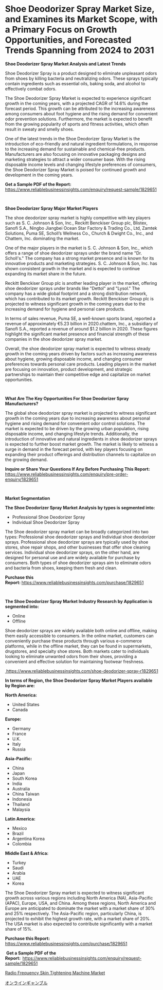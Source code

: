 <p><h1>Shoe Deodorizer Spray Market Size, and Examines its Market Scope, with a Primary Focus on Growth Opportunities, and Forecasted Trends Spanning from 2024 to 2031</h1></p><p><strong>Shoe Deodorizer Spray Market Analysis and Latest Trends</strong></p>
<p><p>Shoe Deodorizer Spray is a product designed to eliminate unpleasant odors from shoes by killing bacteria and neutralizing odors. These sprays typically contain ingredients such as essential oils, baking soda, and alcohol to effectively combat odors.</p><p>The Shoe Deodorizer Spray Market is expected to experience significant growth in the coming years, with a projected CAGR of 14.6% during the forecast period. This growth can be attributed to the increasing awareness among consumers about foot hygiene and the rising demand for convenient odor prevention solutions. Furthermore, the market is expected to benefit from the growing popularity of sports and fitness activities, which often result in sweaty and smelly shoes.</p><p>One of the latest trends in the Shoe Deodorizer Spray Market is the introduction of eco-friendly and natural ingredient formulations, in response to the increasing demand for sustainable and chemical-free products. Manufacturers are also focusing on innovative packaging designs and marketing strategies to attract a wider consumer base. With the rising disposable income levels and changing lifestyle preferences of consumers, the Shoe Deodorizer Spray Market is poised for continued growth and development in the coming years.</p></p>
<p><strong>Get a Sample PDF of the Report:&nbsp;</strong> <a href="https://www.reliablebusinessinsights.com/enquiry/request-sample/1829651">https://www.reliablebusinessinsights.com/enquiry/request-sample/1829651</a></p>
<p>&nbsp;</p>
<p><strong>Shoe Deodorizer Spray Major Market Players</strong></p>
<p><p>The shoe deodorizer spray market is highly competitive with key players such as S. C. Johnson & Son, Inc., Reckitt Benckiser Group plc, Blistex, Sanofi S.A., Ningbo Jiangbei Ocean Star Factory & Trading Co., Ltd, Zamtek Solutions, Puma SE, Scholl’s Wellness Co., Church & Dwight Co., Inc., and Chattem, Inc. dominating the market.</p><p>One of the major players in the market is S. C. Johnson & Son, Inc., which offers a range of shoe deodorizer sprays under the brand name "Dr. Scholl's." The company has a strong market presence and is known for its innovative products and marketing strategies. S. C. Johnson & Son, Inc. has shown consistent growth in the market and is expected to continue expanding its market share in the future.</p><p>Reckitt Benckiser Group plc is another leading player in the market, offering shoe deodorizer sprays under brands like "Dettol" and "Lysol." The company has a wide global footprint and a strong distribution network, which has contributed to its market growth. Reckitt Benckiser Group plc is projected to witness significant growth in the coming years due to the increasing demand for hygiene and personal care products.</p><p>In terms of sales revenue, Puma SE, a well-known sports brand, reported a revenue of approximately €5.23 billion in 2020.chattem, Inc., a subsidiary of Sanofi S.A., reported a revenue of around $1.2 billion in 2020. These figures highlight the significant market presence and financial strength of these companies in the shoe deodorizer spray market.</p><p>Overall, the shoe deodorizer spray market is expected to witness steady growth in the coming years driven by factors such as increasing awareness about hygiene, growing disposable income, and changing consumer preferences towards personal care products. Leading players in the market are focusing on innovation, product development, and strategic partnerships to maintain their competitive edge and capitalize on market opportunities.</p></p>
<p>&nbsp;</p>
<p><strong>What Are The Key Opportunities For Shoe Deodorizer Spray Manufacturers?</strong></p>
<p><p>The global shoe deodorizer spray market is projected to witness significant growth in the coming years due to increasing awareness about personal hygiene and rising demand for convenient odor control solutions. The market is expected to be driven by the growing urban population, rising disposable income, and changing lifestyle trends. Additionally, the introduction of innovative and natural ingredients in shoe deodorizer sprays is expected to further boost market growth. The market is likely to witness a surge in demand in the forecast period, with key players focusing on expanding their product offerings and distribution channels to capitalize on the growing demand.</p></p>
<p><strong>Inquire or Share Your Questions If Any Before Purchasing This Report:</strong> <a href="https://www.reliablebusinessinsights.com/enquiry/pre-order-enquiry/1829651">https://www.reliablebusinessinsights.com/enquiry/pre-order-enquiry/1829651</a></p>
<p>&nbsp;</p>
<p><strong>Market Segmentation</strong></p>
<p><strong>The Shoe Deodorizer Spray Market Analysis by types is segmented into:</strong></p>
<p><ul><li>Professional Shoe Deodorizer Spray</li><li>Individual Shoe Deodorizer Spray</li></ul></p>
<p><p>The Shoe deodorizer spray market can be broadly categorized into two types: Professional shoe deodorizer sprays and Individual shoe deodorizer sprays. Professional shoe deodorizer sprays are typically used by shoe stores, shoe repair shops, and other businesses that offer shoe cleaning services. Individual shoe deodorizer sprays, on the other hand, are designed for personal use and are widely available for purchase by consumers. Both types of shoe deodorizer sprays aim to eliminate odors and bacteria from shoes, keeping them fresh and clean.</p></p>
<p><strong>Purchase this Report:&nbsp;</strong><a href="https://www.reliablebusinessinsights.com/purchase/1829651">https://www.reliablebusinessinsights.com/purchase/1829651</a></p>
<p>&nbsp;</p>
<p><strong>The Shoe Deodorizer Spray Market Industry Research by Application is segmented into:</strong></p>
<p><ul><li>Online</li><li>Offline</li></ul></p>
<p><p>Shoe deodorizer sprays are widely available both online and offline, making them easily accessible to consumers. In the online market, customers can conveniently purchase these products through various e-commerce platforms, while in the offline market, they can be found in supermarkets, drugstores, and specialty shoe stores. Both markets cater to individuals looking to eliminate unwanted odors from their shoes, providing a convenient and effective solution for maintaining footwear freshness.</p></p>
<p><a href="https://www.reliablebusinessinsights.com/shoe-deodorizer-spray-r1829651">&nbsp;https://www.reliablebusinessinsights.com/shoe-deodorizer-spray-r1829651</a></p>
<p><strong>In terms of Region, the Shoe Deodorizer Spray Market Players available by Region are:</strong></p>
<p>
    <p> <strong> North America: </strong>
        <ul>
            <li>United States</li>
            <li>Canada</li>
        </ul>
        </p> 
    <p> <strong> Europe: </strong>
        <ul>
            <li>Germany</li>
            <li>France</li>
            <li>U.K.</li>
            <li>Italy</li>
            <li>Russia</li>
        </ul>
        </p> 
    <p> <strong> Asia-Pacific: </strong>
        <ul>
            <li>China</li>
            <li>Japan</li>
            <li>South Korea</li>
            <li>India</li>
            <li>Australia</li>
            <li>China Taiwan</li>
            <li>Indonesia</li>
            <li>Thailand</li>
            <li>Malaysia</li>
        </ul>
        </p> 
    <p> <strong> Latin America: </strong>
        <ul>
            <li>Mexico</li>
            <li>Brazil</li>
            <li>Argentina Korea</li>
            <li>Colombia</li>
        </ul>
        </p> 
    <p> <strong> Middle East & Africa: </strong>
        <ul>
            <li>Turkey</li>
            <li>Saudi</li>
            <li>Arabia</li>
            <li>UAE</li>
            <li>Korea</li>
        </ul>
    </p>
    </p>
<p><p>The Shoe Deodorizer Spray market is expected to witness significant growth across various regions including North America (NA), Asia-Pacific (APAC), Europe, USA, and China. Among these regions, North America and Europe are anticipated to dominate the market with a market share of 30% and 25% respectively. The Asia-Pacific region, particularly China, is projected to exhibit the highest growth rate, with a market share of 20%. The USA market is also expected to contribute significantly with a market share of 15%.</p></p>
<p><strong>Purchase this Report: </strong><a href="https://www.reliablebusinessinsights.com/purchase/1829651">https://www.reliablebusinessinsights.com/purchase/1829651</a></p>
<p>&nbsp;<strong>Get a Sample PDF of the Report:&nbsp;&nbsp;</strong><a href="https://www.reliablebusinessinsights.com/enquiry/request-sample/1829651">https://www.reliablebusinessinsights.com/enquiry/request-sample/1829651</a></p>
<p><strong></strong></p>
<p><p><a href="https://github.com/claudianurdin/Market-Research-Report-List-1/blob/main/radio-frequency-skin-tightening-machine-market.md">Radio Frequency Skin Tightening Machine Market</a></p><p><a href="https://github.com/reliezer65/Market-Research-Report-List-2/blob/main/989832030407.md">オンラインギャンブル</a></p></p>